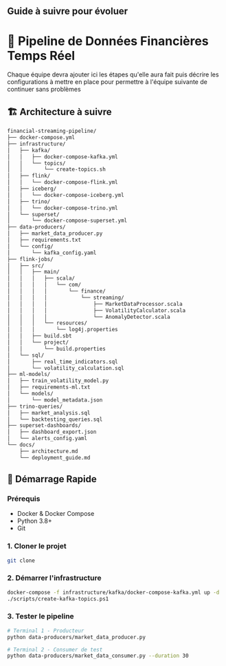 ## Guide à suivre pour évoluer

# 🏦 Pipeline de Données Financières Temps Réel

Chaque équipe devra ajouter ici les étapes qu'elle aura fait puis décrire les configurations à mettre en place pour permettre à l'équipe suivante de continuer sans problèmes 

## 🏗️ Architecture à suivre
```bash
financial-streaming-pipeline/
├── docker-compose.yml
├── infrastructure/
│   ├── kafka/
│   │   ├── docker-compose-kafka.yml
│   │   └── topics/
│   │       └── create-topics.sh
│   ├── flink/
│   │   └── docker-compose-flink.yml
│   ├── iceberg/
│   │   └── docker-compose-iceberg.yml
│   ├── trino/
│   │   └── docker-compose-trino.yml
│   └── superset/
│       └── docker-compose-superset.yml
├── data-producers/
│   ├── market_data_producer.py
│   ├── requirements.txt
│   └── config/
│       └── kafka_config.yaml
├── flink-jobs/
│   ├── src/
│   │   ├── main/
│   │   │   ├── scala/
│   │   │   │   └── com/
│   │   │   │       └── finance/
│   │   │   │           └── streaming/
│   │   │   │               ├── MarketDataProcessor.scala
│   │   │   │               ├── VolatilityCalculator.scala
│   │   │   │               └── AnomalyDetector.scala
│   │   │   └── resources/
│   │   │       └── log4j.properties
│   │   ├── build.sbt
│   │   └── project/
│   │       └── build.properties
│   └── sql/
│       ├── real_time_indicators.sql
│       └── volatility_calculation.sql
├── ml-models/
│   ├── train_volatility_model.py
│   ├── requirements-ml.txt
│   └── models/
│       └── model_metadata.json
├── trino-queries/
│   ├── market_analysis.sql
│   └── backtesting_queries.sql
├── superset-dashboards/
│   ├── dashboard_export.json
│   └── alerts_config.yaml
└── docs/
    ├── architecture.md
    └── deployment_guide.md
```
## 🚀 Démarrage Rapide

### Prérequis
- Docker & Docker Compose
- Python 3.8+
- Git

### 1. Cloner le projet
```bash
git clone 
```

### 2. Démarrer l'infrastructure
```bash
docker-compose -f infrastructure/kafka/docker-compose-kafka.yml up -d
./scripts/create-kafka-topics.ps1
```

### 3. Tester le pipeline
```bash
# Terminal 1 - Producteur
python data-producers/market_data_producer.py

# Terminal 2 - Consumer de test  
python data-producers/market_data_consumer.py --duration 30
```

